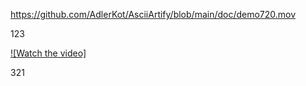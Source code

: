 https://github.com/AdlerKot/AsciiArtify/blob/main/doc/demo720.mov

123

[![Watch the video]](https://github.com/AdlerKot/AsciiArtify/raw/main/doc/demo720.mov)

321
